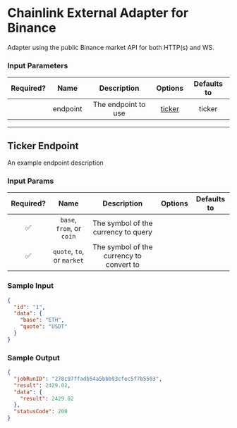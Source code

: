 # Chainlink External Adapter for Binance

Adapter using the public Binance market API for both HTTP(s) and WS.

### Input Parameters

| Required? |   Name   |     Description     |           Options            | Defaults to |
| :-------: | :------: | :-----------------: | :--------------------------: | :---------: |
|           | endpoint | The endpoint to use | [ticker](#Ticker-Endpoint) |   ticker   |

---

## Ticker Endpoint

An example endpoint description

### Input Params

| Required? |            Name            |               Description                |       Options       | Defaults to |
| :-------: | :------------------------: | :--------------------------------------: | :-----------------: | :---------: |
|    ✅     | `base`, `from`, or `coin`  |   The symbol of the currency to query    | |             |
|    ✅     | `quote`, `to`, or `market` | The symbol of the currency to convert to | |             |

### Sample Input

```json
{
  "id": "1",
  "data": {
    "base": "ETH",
    "quote": "USDT"
  }
}
```

### Sample Output

```json
{
  "jobRunID": "278c97ffadb54a5bbb93cfec5f7b5503",
  "result": 2429.02,
  "data": {
    "result": 2429.02
  },
  "statusCode": 200
}
```

